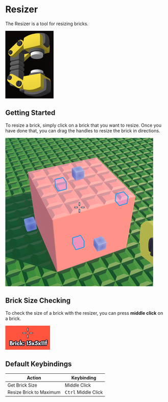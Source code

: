 # Resizer

The Resizer is a tool for resizing bricks.

![Resizer](../../assets/building/tools/resizer.png)

## Getting Started

To resize a brick, simply click on a brick that you want to resize. Once you have done that, you can drag the handles to resize the brick in directions.

![Resizer Tool](../../assets/building/tools/resizer_display.png)

## Brick Size Checking

To check the size of a brick with the resizer, you can press **middle click** on a brick.

![Resizer Brick Size](../../assets/building/tools/resizer_brick_size.png)

## Default Keybindings

| Action                  | Keybinding                   |
|-------------------------|------------------------------|
| Get Brick Size          | Middle Click                 |
| Resize Brick to Maximum | <kbd>Ctrl</kbd> Middle Click |